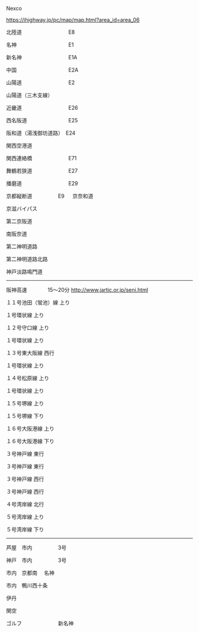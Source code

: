 ### 
Nexco

https://ihighway.jp/pc/map/map.html?area_id=area_06

北陸道　　　　　　　　　E8

名神　　　　　　　　　　E1

新名神　　　　　　　　　E1A

中国　　　　　　　　　　E2A

山陽道　　　　　　　　　E2

山陽道（三木支線）

近畿道　　　　　　　　　E26

西名阪道　　　　　　　　E25

阪和道（湯浅御坊道路）　E24

関西空港道

関西連絡橋　　　　　　　E71

舞鶴若狭道　　　　　　　E27

播磨道　　　　　　　　　E29

京都縦断道　　　　　E9
　
京奈和道

京滋バイパス

第二京阪道

南阪奈道

第二神明道路

第二神明道路北路


神戸淡路鳴門道


----------------

阪神高速　　　　15～20分
http://www.jartic.or.jp/seni.html



１１号池田（蛍池）線 	上り 	

１号環状線 	上り 	

１２号守口線 	上り 	
 
１号環状線 	上り 	

１３号東大阪線 	西行 	

１号環状線 	上り 	

１４号松原線 	上り 	

１号環状線 	上り 	
 
１５号堺線 	上り 	

１５号堺線 	下り 	

１６号大阪港線 	上り 	

１６号大阪港線 	下り 	

３号神戸線 	東行 	

３号神戸線 	東行 	

３号神戸線 	西行 	

３号神戸線 	西行 	

４号湾岸線 	北行 	

５号湾岸線 	上り 	

５号湾岸線 	下り 	

----------------

芦屋　市内　　　　　3号

神戸　市内　　　　　3号

市内　京都南     　名神

市内　鴨川西十条

伊丹

関空

ゴルフ　　　　　　　新名神




